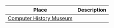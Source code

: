 Place | Description
----- | -----------
[Computer History Museum](http://www.computerhistory.org/) |